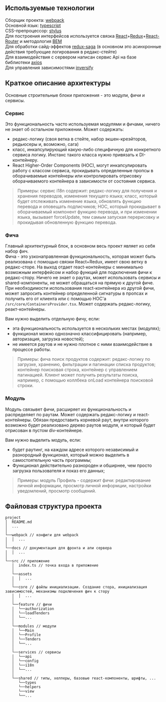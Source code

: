## Используемые технологии

Сборщик проекта: [webpack](https://webpack.js.org/)  
Основной язык: [typescript](https://www.typescriptlang.org/)  
CSS-препроцессор: [stylus](http://stylus-lang.com/)  
Для построения интерфейсов используется связка [React](https://reactjs.org/)+[Redux](https://redux.js.org/)+[React-Router](https://reacttraining.com/react-router/web) и методология [BEM](https://en.bem.info/)  
Для обработки сайд-эффектов [redux-saga](https://redux-saga.js.org/) (в основном это асинхронные действия требующие логирования в редакс-стейте)  
Для взаимодействия с сервером написан сервис Api на базе библиотеки [axios](https://github.com/axios/axios)  
Для управления зависимостями [inversify](http://inversify.io/)  

## Краткое описание архитектуры

Основные строительные блоки приложения - это модули, фичи и сервисы.

### Сервис

Это функциональность часто используемая модулями и фичами, ничего не знает об остальном приложении. Может содержать:
* редакс-логику (своя ветка в стейте, набор экшен-креэйторов, редьюсеры и, возможно, сага)
* класс, инкапсулирующий какую-либо специфичную для конкретного сервиса логику. Инстанс такого класса нужно привязать к DI-контейнеру.
* React Higher-Order Components (HOC), могут инкапсулировать работу с классом сервиса, прокидывать определенные пропсы в оборачиваемые контейнеры или контролировать отрисовку оборачиваемого контейнера в зависимости от состояния сервиса.

> Примеры: сервис i18n содержит: редакс-логику для получения и хранения переводов, изменения текущего языка; класс, который будет отслеживать изменение языка, обновлять функцию перевода и оповещать подписчиков; HOC, который прокидывает в оборачиваемый компонент функцию перевода, и при изменении языка, вызывает forceUpdate, тем самым запуская перерисовку и прокидывая обновленную функцию перевода.

### Фича

Главный архитектурный блок, в основном весь проект являет из себя набор фич.  
Фича - это узконаправленная функциональность, которая может быть реализована с помощью связки React+Redux, имеет свою ветку в редакс-сторе. На выход отдает react-контейнеры с минимально возможным интерфейсом и набор функций для подключения фичи к редакс-стору. Ничего не знает о раутах, может использовать сервисы и shared-компоненты, не может обращаться на прямую к другой фиче. При необходимости использования react-контейнера из другой фичи, может запросить контейнер определенной сигнатуры в пропсах и получить его от клиента или с помощью HOC'а `/src/core/ContainersProvider.tsx`. Может содержать редакс-логику, реакт-контейнеры.

Вам нужно выделить отдельную фичу, если:
* эта функциональность используется в нескольких местах (модулях);
* функционал можно однозначно классифицировать (например, авторизация, загрузка новостей);
* не имеется раутов и не нужно плотное с ними взаимодействие в процессе работы.

> Примеры: фича поиск продуктов содержит: редакс-логику по загрузке, хранению, фильтрации и пагинации списка продуктов; контейнер поисковая строка, контейнер с управлением пагинацией. Клиент может получить результаты поиска, например, с помощью коллбека onLoad контейнера поисковой строки.

### Модуль

Модуль связывет фичи, расширяет их функциональность и распределяет по раутам. Может содержать редакс-логику и react-контейнеры. Обязан предоставить корневой раут, внутри которого возможно будет реализовано дерево раутов модуля, и который будет отрисован в пустом div-контейнере.

Вам нужно выделить модуль, если:
* будет раутинг, на каждом адресе которого независимый и разнородный функционал, который можно выделить в самостоятельную часть программы;
* Функционал действительно разнороден и обширнее, чем просто загрузка пользователя и показ его данных;
> Примеры: модуль Профиль - содержит фичи: редактирование личной информации, просмотр личной информции, настройки уведомлений, просмотр сообщений.

## Файловая структура проекта

```
project
│  README.md
│  ...
│
└──webpack // конфиги для webpack
│  │  ...
│
└──docs // документация для фронта и апи сервера
│  │  ...
│
└──src // приложение
   │  index.ts // точка входа в приложение
   │
   └──assets 
   │  │  ...
   │
   └──core // файлы инициализации. Создание стора, инициализация зависимостей, механизмы подключения фич к стору
   │  │  ...
   │
   └──feature // фичи
   │  └──authorization
   │  └──loadTenders
   │  └──...
   │
   └──modules // модули
   │  └──Main
   │  └──Profile
   │  └──Tenders
   │  └──...
   │
   └──services // сервисы
   │  └──api
   │  └──config
   │  └──i18n
   │  └──...
   │
   └──shared // типы, хелперы, базовые react-компоненты, шрифты, ...
      └──types
      └──helpers
      └──view
      └──...
```